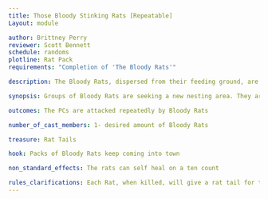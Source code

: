 ```yaml
---
title: Those Bloody Stinking Rats [Repeatable]
Layout: module

author: Brittney Perry
reviewer: Scott Bennett
schedule: randoms
plotline: Rat Pack
requirements: "Completion of 'The Bloody Rats'"

description: The Bloody Rats, dispersed from their feeding ground, are now invading... everywhere.

synopsis: Groups of Bloody Rats are seeking a new nesting area. They are invading the country side, killing their mild mannered counterparts, and attacking the farmer and anyone else who tries to repeatedly entering the town and attacking anyone they find. They are agitated by the disturbance of their feeding grounds, and are drawn to the area by the PCs bloodshed. Unprovoked attacks are on the rise. There seems to be no end in sight.

outcomes: The PCs are attacked repeatedly by Bloody Rats

number_of_cast_members: 1- desired amount of Bloody Rats

treasure: Rat Tails

hook: Packs of Bloody Rats keep coming into town

non_standard_effects: The rats can self heal on a ten count

rules_clarifications: Each Rat, when killed, will give a rat tail for the bounty. These are in game items.
---
```

